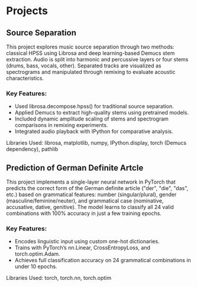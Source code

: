 # Projects

## Source Separation

This project explores music source separation through two methods: classical HPSS using Librosa and deep learning-based Demucs stem extraction. Audio is split into harmonic and percussive layers or four stems (drums, bass, vocals, other). Separated tracks are visualized as spectrograms and manipulated through remixing to evaluate acoustic characteristics.

### Key Features:
- Used librosa.decompose.hpss() for traditional source separation.
- Applied Demucs to extract high-quality stems using pretrained models.
- Included dynamic amplitude scaling of stems and spectrogram comparisons in remixing experiments.
- Integrated audio playback with IPython for comparative analysis.
  
Libraries Used: librosa, matplotlib, numpy, IPython.display, torch (Demucs dependency), pathlib

## Prediction of German Definite Artcle

This project implements a single-layer neural network in PyTorch that predicts the correct form of the German definite article ("der", "die", "das", etc.) based on grammatical features: number (singular/plural), gender (masculine/feminine/neuter), and grammatical case (nominative, accusative, dative, genitive). The model learns to classify all 24 valid combinations with 100% accuracy in just a few training epochs.

 ### Key Features:
- Encodes linguistic input using custom one-hot dictionaries.
- Trains with PyTorch’s nn.Linear, CrossEntropyLoss, and torch.optim.Adam.
- Achieves full classification accuracy on 24 grammatical combinations in under 10 epochs.

Libraries Used: torch, torch.nn, torch.optim
